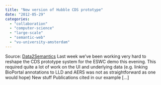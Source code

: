 ```yaml
---
title: "New version of Hubble CDS prototype"
date: "2012-05-29"
categories: 
  - "collaboration"
  - "computer-science"
  - "large-scale"
  - "semantic-web"
  - "vu-university-amsterdam"
---
```


Source: [Data2Semantics](http://www.data2semantics.org/feed/) Last week we’ve been working very hard to reshape the CDS prototype system for the ESWC demo this evening. This required quite a lot of work on the UI and underlying data (e.g. linking BioPortal annotations to LLD and AERS was not as straightforward as one would hope) New stuff Publications cited in our example \[...\]
